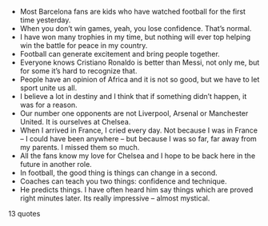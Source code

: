  - Most Barcelona fans are kids who have watched football for the first time yesterday.
 - When you don’t win games, yeah, you lose confidence. That’s normal.
 - I have won many trophies in my time, but nothing will ever top helping win the battle for peace in my country.
 - Football can generate excitement and bring people together.
 - Everyone knows Cristiano Ronaldo is better than Messi, not only me, but for some it’s hard to recognize that.
 - People have an opinion of Africa and it is not so good, but we have to let sport unite us all.
 - I believe a lot in destiny and I think that if something didn’t happen, it was for a reason.
 - Our number one opponents are not Liverpool, Arsenal or Manchester United. It is ourselves at Chelsea.
 - When I arrived in France, I cried every day. Not because I was in France – I could have been anywhere – but because I was so far, far away from my parents. I missed them so much.
 - All the fans know my love for Chelsea and I hope to be back here in the future in another role.
 - In football, the good thing is things can change in a second.
 - Coaches can teach you two things: confidence and technique.
 - He predicts things. I have often heard him say things which are proved right minutes later. Its really impressive – almost mystical.

13 quotes